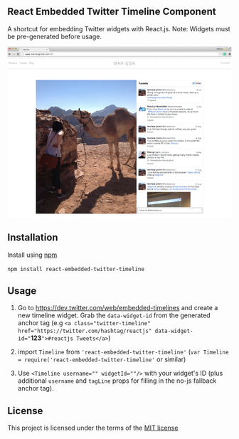 ## React Embedded Twitter Timeline Component

A shortcut for embedding Twitter widgets with React.js. Note: Widgets must be pre-generated before usage.

<img src="/src/images/timeline-example.png" style="max-width:100%;">

## Installation
   
   Install using <a href="https://www.npmjs.com/">npm</a> 

  `npm install react-embedded-twitter-timeline`

## Usage

   1. Go to https://dev.twitter.com/web/embedded-timelines and create a new timeline widget. Grab the `data-widget-id` from the generated anchor tag (e.g `<a class="twitter-timeline" href="https://twitter.com/hashtag/reactjs" data-widget-id="`**123**`">#reactjs Tweets</a>`)

   2. import `Timeline` from `'react-embedded-twitter-timeline'` (`var Timeline = require('react-embedded-twitter-timeline'` or similar)

   3. Use `<Timeline username="" widgetId=""/>` with your widget's ID (plus additional `username` and `tagLine` props for filling in the no-js fallback anchor tag).
   
## License

   This project is licensed under the terms of the <a href="https://github.com/callemall/material-ui/blob/master/LICENSE">MIT license</a>
